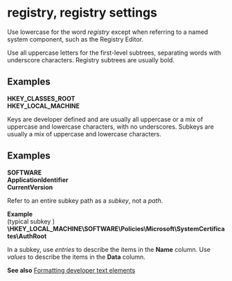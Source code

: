 # registry, registry settings

Use lowercase for the word *registry* except when referring to a named system component, such as the Registry Editor. 

Use
all uppercase letters for the first-level subtrees,
separating words with underscore characters. Registry subtrees are
usually bold.

## Examples

**HKEY\_CLASSES\_ROOT**   
**HKEY\_LOCAL\_MACHINE**

Keys
are developer defined and are usually all uppercase or a mix of
uppercase and lowercase characters, with no underscores. Subkeys are
usually a mix of uppercase and lowercase characters.

## Examples

**SOFTWARE**   
**ApplicationIdentifier**  
**CurrentVersion**   

Refer to an entire subkey path as a *subkey*, not a *path*. 

**Example**  
(typical subkey ) **\\HKEY\_LOCAL\_MACHINE\\SOFTWARE\\Policies\\Microsoft\\SystemCertificates\\AuthRoot**

In a subkey, use *entries* to describe the items in the **Name** column. Use *values* to describe the items in the **Data** column.

**See also** [Formatting developer text elements](~/developer-content/formatting-developer-text-elements.md)
